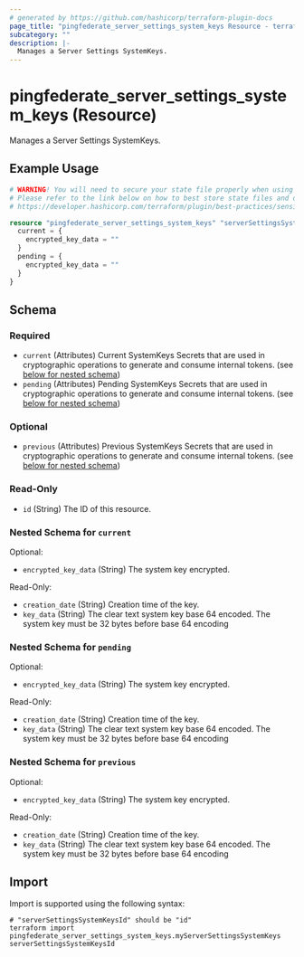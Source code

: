 ```yaml
---
# generated by https://github.com/hashicorp/terraform-plugin-docs
page_title: "pingfederate_server_settings_system_keys Resource - terraform-provider-pingfederate"
subcategory: ""
description: |-
  Manages a Server Settings SystemKeys.
---
```


# pingfederate_server_settings_system_keys (Resource)

Manages a Server Settings SystemKeys.

## Example Usage

```terraform
# WARNING! You will need to secure your state file properly when using this resource! #
# Please refer to the link below on how to best store state files and data within. #
# https://developer.hashicorp.com/terraform/plugin/best-practices/sensitive-state #

resource "pingfederate_server_settings_system_keys" "serverSettingsSystemKeysExample" {
  current = {
    encrypted_key_data = ""
  }
  pending = {
    encrypted_key_data = ""
  }
}
```

<!-- schema generated by tfplugindocs -->
## Schema

### Required

- `current` (Attributes) Current SystemKeys Secrets that are used in cryptographic operations to generate and consume internal tokens. (see [below for nested schema](#nestedatt--current))
- `pending` (Attributes) Pending SystemKeys Secrets that are used in cryptographic operations to generate and consume internal tokens. (see [below for nested schema](#nestedatt--pending))

### Optional

- `previous` (Attributes) Previous SystemKeys Secrets that are used in cryptographic operations to generate and consume internal tokens. (see [below for nested schema](#nestedatt--previous))

### Read-Only

- `id` (String) The ID of this resource.

<a id="nestedatt--current"></a>
### Nested Schema for `current`

Optional:

- `encrypted_key_data` (String) The system key encrypted.

Read-Only:

- `creation_date` (String) Creation time of the key.
- `key_data` (String) The clear text system key base 64 encoded. The system key must be 32 bytes before base 64 encoding


<a id="nestedatt--pending"></a>
### Nested Schema for `pending`

Optional:

- `encrypted_key_data` (String) The system key encrypted.

Read-Only:

- `creation_date` (String) Creation time of the key.
- `key_data` (String) The clear text system key base 64 encoded. The system key must be 32 bytes before base 64 encoding


<a id="nestedatt--previous"></a>
### Nested Schema for `previous`

Optional:

- `encrypted_key_data` (String) The system key encrypted.

Read-Only:

- `creation_date` (String) Creation time of the key.
- `key_data` (String) The clear text system key base 64 encoded. The system key must be 32 bytes before base 64 encoding

## Import

Import is supported using the following syntax:

```shell
# "serverSettingsSystemKeysId" should be "id"
terraform import pingfederate_server_settings_system_keys.myServerSettingsSystemKeys serverSettingsSystemKeysId
```
